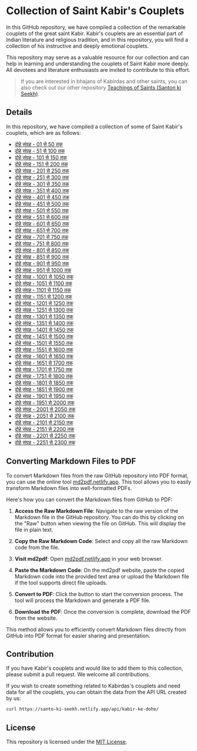 # Collection of Saint Kabir's Couplets

In this GitHub repository, we have compiled a collection of the remarkable couplets of the great saint Kabir. Kabir's couplets are an essential part of Indian literature and religious tradition, and in this repository, you will find a collection of his instructive and deeply emotional couplets.

This repository may serve as a valuable resource for our collection and can help in learning and understanding the couplets of Saint Kabir more deeply. All devotees and literature enthusiasts are invited to contribute to this effort.

> If you are interested in bhajans of Kabirdas and other saints, you can also check out our other repository [Teachings of Saints (Santon ki Seekh)](https://github.com/vijayhardaha/santo-ki-seekh/).

## Details

In this repository, we have compiled a collection of some of Saint Kabir's couplets, which are as follows:

- [दोहे संग्रह - 01 से 50 तक][markdown-01-to-50]
- [दोहे संग्रह - 51 से 100 तक][markdown-51-to-100]
- [दोहे संग्रह - 101 से 150 तक][markdown-101-to-150]
- [दोहे संग्रह - 151 से 200 तक][markdown-151-to-200]
- [दोहे संग्रह - 201 से 250 तक][markdown-201-to-250]
- [दोहे संग्रह - 251 से 300 तक][markdown-251-to-300]
- [दोहे संग्रह - 301 से 350 तक][markdown-301-to-350]
- [दोहे संग्रह - 351 से 400 तक][markdown-351-to-400]
- [दोहे संग्रह - 401 से 450 तक][markdown-401-to-450]
- [दोहे संग्रह - 451 से 500 तक][markdown-451-to-500]
- [दोहे संग्रह - 501 से 550 तक][markdown-501-to-550]
- [दोहे संग्रह - 551 से 600 तक][markdown-551-to-600]
- [दोहे संग्रह - 601 से 650 तक][markdown-601-to-650]
- [दोहे संग्रह - 651 से 700 तक][markdown-651-to-700]
- [दोहे संग्रह - 701 से 750 तक][markdown-701-to-750]
- [दोहे संग्रह - 751 से 800 तक][markdown-751-to-800]
- [दोहे संग्रह - 801 से 850 तक][markdown-801-to-850]
- [दोहे संग्रह - 851 से 900 तक][markdown-851-to-900]
- [दोहे संग्रह - 901 से 950 तक][markdown-901-to-950]
- [दोहे संग्रह - 951 से 1000 तक][markdown-951-to-1000]
- [दोहे संग्रह - 1001 से 1050 तक][markdown-1001-to-1050]
- [दोहे संग्रह - 1051 से 1100 तक][markdown-1051-to-1100]
- [दोहे संग्रह - 1101 से 1150 तक][markdown-1101-to-1150]
- [दोहे संग्रह - 1151 से 1200 तक][markdown-1151-to-1200]
- [दोहे संग्रह - 1201 से 1250 तक][markdown-1201-to-1250]
- [दोहे संग्रह - 1251 से 1300 तक][markdown-1251-to-1300]
- [दोहे संग्रह - 1301 से 1350 तक][markdown-1301-to-1350]
- [दोहे संग्रह - 1351 से 1400 तक][markdown-1351-to-1400]
- [दोहे संग्रह - 1401 से 1450 तक][markdown-1401-to-1450]
- [दोहे संग्रह - 1451 से 1500 तक][markdown-1451-to-1500]
- [दोहे संग्रह - 1501 से 1550 तक][markdown-1501-to-1550]
- [दोहे संग्रह - 1551 से 1600 तक][markdown-1551-to-1600]
- [दोहे संग्रह - 1601 से 1650 तक][markdown-1601-to-1650]
- [दोहे संग्रह - 1651 से 1700 तक][markdown-1651-to-1700]
- [दोहे संग्रह - 1701 से 1750 तक][markdown-1701-to-1750]
- [दोहे संग्रह - 1751 से 1800 तक][markdown-1751-to-1800]
- [दोहे संग्रह - 1801 से 1850 तक][markdown-1801-to-1850]
- [दोहे संग्रह - 1851 से 1900 तक][markdown-1851-to-1900]
- [दोहे संग्रह - 1901 से 1950 तक][markdown-1901-to-1950]
- [दोहे संग्रह - 1951 से 2000 तक][markdown-1951-to-2000]
- [दोहे संग्रह - 2001 से 2050 तक][markdown-2001-to-2050]
- [दोहे संग्रह - 2051 से 2100 तक][markdown-2051-to-2100]
- [दोहे संग्रह - 2101 से 2150 तक][markdown-2101-to-2150]
- [दोहे संग्रह - 2151 से 2200 तक][markdown-2151-to-2200]
- [दोहे संग्रह - 2201 से 2250 तक][markdown-2201-to-2250]
- [दोहे संग्रह - 2251 से 2300 तक][markdown-2251-to-2300]

[markdown-01-to-50]: docs/collection-01-to-50.md
[markdown-51-to-100]: docs/collection-51-to-100.md
[markdown-101-to-150]: docs/collection-101-to-150.md
[markdown-151-to-200]: docs/collection-151-to-200.md
[markdown-201-to-250]: docs/collection-201-to-250.md
[markdown-251-to-300]: docs/collection-251-to-300.md
[markdown-301-to-350]: docs/collection-301-to-350.md
[markdown-351-to-400]: docs/collection-351-to-400.md
[markdown-401-to-450]: docs/collection-401-to-450.md
[markdown-451-to-500]: docs/collection-451-to-500.md
[markdown-501-to-550]: docs/collection-501-to-550.md
[markdown-551-to-600]: docs/collection-551-to-600.md
[markdown-601-to-650]: docs/collection-601-to-650.md
[markdown-651-to-700]: docs/collection-651-to-700.md
[markdown-701-to-750]: docs/collection-701-to-750.md
[markdown-751-to-800]: docs/collection-751-to-800.md
[markdown-801-to-850]: docs/collection-801-to-850.md
[markdown-851-to-900]: docs/collection-851-to-900.md
[markdown-901-to-950]: docs/collection-901-to-950.md
[markdown-951-to-1000]: docs/collection-951-to-1000.md
[markdown-1001-to-1050]: docs/collection-1001-to-1050.md
[markdown-1051-to-1100]: docs/collection-1051-to-1100.md
[markdown-1101-to-1150]: docs/collection-1101-to-1150.md
[markdown-1151-to-1200]: docs/collection-1151-to-1200.md
[markdown-1201-to-1250]: docs/collection-1201-to-1250.md
[markdown-1251-to-1300]: docs/collection-1251-to-1300.md
[markdown-1301-to-1350]: docs/collection-1301-to-1350.md
[markdown-1351-to-1400]: docs/collection-1351-to-1400.md
[markdown-1401-to-1450]: docs/collection-1401-to-1450.md
[markdown-1451-to-1500]: docs/collection-1451-to-1500.md
[markdown-1501-to-1550]: docs/collection-1501-to-1550.md
[markdown-1551-to-1600]: docs/collection-1551-to-1600.md
[markdown-1601-to-1650]: docs/collection-1601-to-1650.md
[markdown-1651-to-1700]: docs/collection-1651-to-1700.md
[markdown-1701-to-1750]: docs/collection-1701-to-1750.md
[markdown-1751-to-1800]: docs/collection-1751-to-1800.md
[markdown-1801-to-1850]: docs/collection-1801-to-1850.md
[markdown-1851-to-1900]: docs/collection-1851-to-1900.md
[markdown-1901-to-1950]: docs/collection-1901-to-1950.md
[markdown-1951-to-2000]: docs/collection-1951-to-2000.md
[markdown-2001-to-2050]: docs/collection-2001-to-2050.md
[markdown-2051-to-2100]: docs/collection-2051-to-2100.md
[markdown-2101-to-2150]: docs/collection-2101-to-2150.md
[markdown-2151-to-2200]: docs/collection-2151-to-2200.md
[markdown-2201-to-2250]: docs/collection-2201-to-2250.md
[markdown-2251-to-2300]: docs/collection-2251-to-2300.md

## Converting Markdown Files to PDF

To convert Markdown files from the raw GitHub repository into PDF format, you can use the online tool [md2pdf.netlify.app](https://md2pdf.netlify.app). This tool allows you to easily transform Markdown files into well-formatted PDFs.

Here's how you can convert the Markdown files from GitHub to PDF:

1. **Access the Raw Markdown File**: Navigate to the raw version of the Markdown file in the GitHub repository. You can do this by clicking on the "Raw" button when viewing the file on GitHub. This will display the file in plain text.

2. **Copy the Raw Markdown Code**: Select and copy all the raw Markdown code from the file.

3. **Visit md2pdf**: Open [md2pdf.netlify.app](https://md2pdf.netlify.app) in your web browser.

4. **Paste the Markdown Code**: On the md2pdf website, paste the copied Markdown code into the provided text area or upload the Markdown file if the tool supports direct file uploads.

5. **Convert to PDF**: Click the button to start the conversion process. The tool will process the Markdown and generate a PDF file.

6. **Download the PDF**: Once the conversion is complete, download the PDF from the website.

This method allows you to efficiently convert Markdown files directly from GitHub into PDF format for easier sharing and presentation.

## Contribution

If you have Kabir's couplets and would like to add them to this collection, please submit a pull request. We welcome all contributions.

If you wish to create something related to Kabirdas's couplets and need data for all the couplets, you can obtain the data from the API URL created by us:

```bash
curl https://santo-ki-seekh.netlify.app/api/kabir-ke-dohe/
```

## License

This repository is licensed under the [MIT License](LICENSE).
